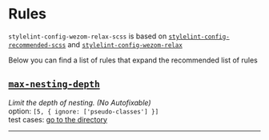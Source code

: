 # Rules

`stylelint-config-wezom-relax-scss` is based on [`stylelint-config-recommended-scss`](https://github.com/kristerkari/stylelint-config-recommended-scss#readme) and [`stylelint-config-wezom-relax`](https://github.com/WezomAgency/stylelint-config-wezom-relax#readme)

Below you can find a list of rules that expand the recommended list of rules

## [`max-nesting-depth`](https://stylelint.io/user-guide/rules/max-nesting-depth)

_Limit the depth of nesting. (No  Аutofixable)_  
option: `[5, { ignore: ['pseudo-classes'] }]`  
test cases: [go to the directory](../__tests__/max-nesting-depth)

---
